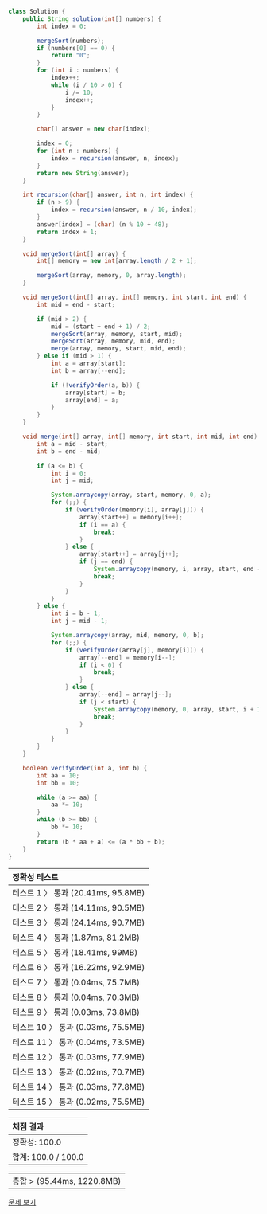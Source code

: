 ```java
class Solution {
    public String solution(int[] numbers) {
        int index = 0;

        mergeSort(numbers);
        if (numbers[0] == 0) {
            return "0";
        }
        for (int i : numbers) {
            index++;
            while (i / 10 > 0) {
                i /= 10;
                index++;
            }
        }

        char[] answer = new char[index];

        index = 0;
        for (int n : numbers) {
            index = recursion(answer, n, index);
        }
        return new String(answer);
    }

    int recursion(char[] answer, int n, int index) {
        if (n > 9) {
            index = recursion(answer, n / 10, index);
        }
        answer[index] = (char) (n % 10 + 48);
        return index + 1;
    }

    void mergeSort(int[] array) {
        int[] memory = new int[array.length / 2 + 1];

        mergeSort(array, memory, 0, array.length);
    }

    void mergeSort(int[] array, int[] memory, int start, int end) {
        int mid = end - start;

        if (mid > 2) {
            mid = (start + end + 1) / 2;
            mergeSort(array, memory, start, mid);
            mergeSort(array, memory, mid, end);
            merge(array, memory, start, mid, end);
        } else if (mid > 1) {
            int a = array[start];
            int b = array[--end];

            if (!verifyOrder(a, b)) {
                array[start] = b;
                array[end] = a;
            }
        }
    }

    void merge(int[] array, int[] memory, int start, int mid, int end) {
        int a = mid - start;
        int b = end - mid;

        if (a <= b) {
            int i = 0;
            int j = mid;

            System.arraycopy(array, start, memory, 0, a);
            for (;;) {
                if (verifyOrder(memory[i], array[j])) {
                    array[start++] = memory[i++];
                    if (i == a) {
                        break;
                    }
                } else {
                    array[start++] = array[j++];
                    if (j == end) {
                        System.arraycopy(memory, i, array, start, end - start);
                        break;
                    }
                }
            }
        } else {
            int i = b - 1;
            int j = mid - 1;

            System.arraycopy(array, mid, memory, 0, b);
            for (;;) {
                if (verifyOrder(array[j], memory[i])) {
                    array[--end] = memory[i--];
                    if (i < 0) {
                        break;
                    }
                } else {
                    array[--end] = array[j--];
                    if (j < start) {
                        System.arraycopy(memory, 0, array, start, i + 1);
                        break;
                    }
                }
            }
        }
    }

    boolean verifyOrder(int a, int b) {
        int aa = 10;
        int bb = 10;

        while (a >= aa) {
            aa *= 10;
        }
        while (b >= bb) {
            bb *= 10;
        }
        return (b * aa + a) <= (a * bb + b);
    }
}
```
 | 정확성 테스트 |
 |  :-  |
 | 테스트 1 〉 통과 (20.41ms, 95.8MB) |
 | 테스트 2 〉 통과 (14.11ms, 90.5MB) |
 | 테스트 3 〉 통과 (24.14ms, 90.7MB) |
 | 테스트 4 〉 통과 (1.87ms, 81.2MB) |
 | 테스트 5 〉 통과 (18.41ms, 99MB) |
 | 테스트 6 〉 통과 (16.22ms, 92.9MB) |
 | 테스트 7 〉 통과 (0.04ms, 75.7MB) |
 | 테스트 8 〉 통과 (0.04ms, 70.3MB) |
 | 테스트 9 〉 통과 (0.03ms, 73.8MB) |
 | 테스트 10 〉 통과 (0.03ms, 75.5MB) |
 | 테스트 11 〉 통과 (0.04ms, 73.5MB) |
 | 테스트 12 〉 통과 (0.03ms, 77.9MB) |
 | 테스트 13 〉 통과 (0.02ms, 70.7MB) |
 | 테스트 14 〉 통과 (0.03ms, 77.8MB) |
 | 테스트 15 〉 통과 (0.02ms, 75.5MB) |

 | 채점 결과 |
 | :- |
 | 정확성: 100.0 |
 | 합계: 100.0 / 100.0 |

 ||
 | :- |
 | 총합 > (95.44ms, 1220.8MB) |

[문제 보기](https://programmers.co.kr/learn/courses/30/lessons/42746?language=java)